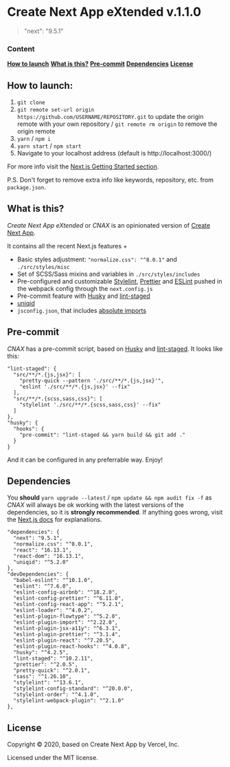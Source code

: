 # Create Next App eXtended v.1.1.0

> "next": "9.5.1"

### Content

**[How to launch](#how-to-launch)**
**[What is this?](#what-is-this)**
**[Pre-commit](#pre-commit)**
**[Dependencies](#dependencies)**
**[License](#license)**

## How to launch:

1. `git clone`
2. `git remote set-url origin https://github.com/USERNAME/REPOSITORY.git` to update the origin remote with your own repository / `git remote rm origin` to remove the origin remote
3. `yarn` / `npm i`
4. `yarn start` / `npm start`
5. Navigate to your localhost address
   (default is http://localhost:3000/)

For more info visit the [Next.js Getting Started section](https://nextjs.org/docs/getting-started).

P.S. Don't forget to remove extra info like keywords, repository, etc. from `package.json`.

## What is this?

_Create Next App eXtended_ or _CNAX_ is an opinionated version of [Create Next App](https://nextjs.org/docs/getting-started#setup).

It contains all the recent Next.js features +

- Basic styles adjustment: `"normalize.css": "^8.0.1"` and `./src/styles/misc`
- Set of SCSS/Sass mixins and variables in `./src/styles/includes`
- Pre-configured and customizable [Stylelint](https://stylelint.io/), [Prettier](https://prettier.io/) and [ESLint](https://eslint.org/) pushed in the webpack config through the `next.config.js`
- Pre-commit feature with [Husky](https://github.com/typicode/husky) and [lint-staged](https://github.com/okonet/lint-staged)
- [uniqid](https://github.com/adamhalasz/uniqid)
- `jsconfig.json`, that includes [absolute imports](https://nextjs.org/docs/advanced-features/module-path-aliases)

## Pre-commit

_CNAX_ has a pre-commit script, based on [Husky](https://github.com/typicode/husky) and [lint-staged](https://github.com/okonet/lint-staged). It looks like this:

```
"lint-staged": {
  "src/**/*.{js,jsx}": [
    "pretty-quick --pattern './src/**/*.{js,jsx}'",
    "eslint './src/**/*.{js,jsx}' --fix"
  ],
  "src/**/*.{scss,sass,css}": [
    "stylelint './src/**/*.{scss,sass,css}' --fix"
  ]
},
"husky": {
  "hooks": {
    "pre-commit": "lint-staged && yarn build && git add ."
  }
}
```

And it can be configured in any preferrable way. Enjoy!

## Dependencies

You **should** `yarn upgrade --latest` / `npm update && npm audit fix -f` as _CNAX_ will always be ok working with the latest versions of the dependencies, so it is **strongly recommended**. If anything goes wrong, visit the [Next.js docs](https://nextjs.org/docs) for explanations.

```
"dependencies": {
  "next": "9.5.1",
  "normalize.css": "^8.0.1",
  "react": "16.13.1",
  "react-dom": "16.13.1",
  "uniqid": "^5.2.0"
},
"devDependencies": {
  "babel-eslint": "^10.1.0",
  "eslint": "^7.6.0",
  "eslint-config-airbnb": "^18.2.0",
  "eslint-config-prettier": "^6.11.0",
  "eslint-config-react-app": "^5.2.1",
  "eslint-loader": "^4.0.2",
  "eslint-plugin-flowtype": "^5.2.0",
  "eslint-plugin-import": "^2.22.0",
  "eslint-plugin-jsx-a11y": "^6.3.1",
  "eslint-plugin-prettier": "^3.1.4",
  "eslint-plugin-react": "^7.20.5",
  "eslint-plugin-react-hooks": "^4.0.8",
  "husky": "^4.2.5",
  "lint-staged": "^10.2.11",
  "prettier": "^2.0.5",
  "pretty-quick": "^2.0.1",
  "sass": "^1.26.10",
  "stylelint": "^13.6.1",
  "stylelint-config-standard": "^20.0.0",
  "stylelint-order": "^4.1.0",
  "stylelint-webpack-plugin": "^2.1.0"
},
```

## License

Copyright © 2020, based on Create Next App by Vercel, Inc.

Licensed under the MIT license.
